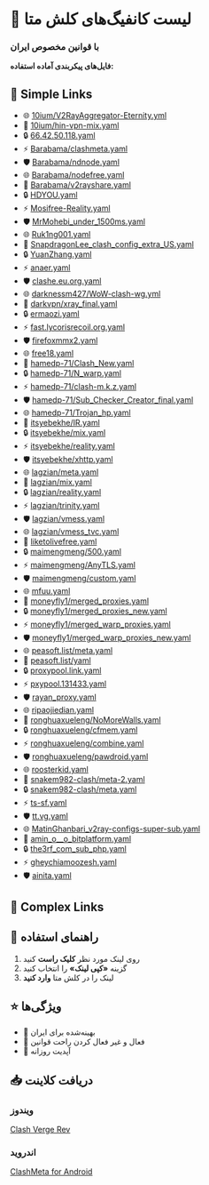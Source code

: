 # 📂 لیست کانفیگ‌های کلش متا
### با قوانین مخصوص ایران

**فایل‌های پیکربندی آماده استفاده:**

## 🔹 Simple Links

- 🌐 [10ium/V2RayAggregator-Eternity.yml](https://raw.githubusercontent.com/asgharkapk/MihomoSaz/main/Sublist/Simple/10ium/V2RayAggregator-Eternity.yml)
- 🚀 [10ium/hin-vpn-mix.yaml](https://raw.githubusercontent.com/asgharkapk/MihomoSaz/main/Sublist/Simple/10ium/hin-vpn-mix.yaml)
- 🔒 [66.42.50.118.yaml](https://raw.githubusercontent.com/asgharkapk/MihomoSaz/main/Sublist/Simple/66.42.50.118.yaml)
- ⚡ [Barabama/clashmeta.yaml](https://raw.githubusercontent.com/asgharkapk/MihomoSaz/main/Sublist/Simple/Barabama/clashmeta.yaml)
- 🛡️ [Barabama/ndnode.yaml](https://raw.githubusercontent.com/asgharkapk/MihomoSaz/main/Sublist/Simple/Barabama/ndnode.yaml)
- 🌐 [Barabama/nodefree.yaml](https://raw.githubusercontent.com/asgharkapk/MihomoSaz/main/Sublist/Simple/Barabama/nodefree.yaml)
- 🚀 [Barabama/v2rayshare.yaml](https://raw.githubusercontent.com/asgharkapk/MihomoSaz/main/Sublist/Simple/Barabama/v2rayshare.yaml)
- 🔒 [HDYOU.yaml](https://raw.githubusercontent.com/asgharkapk/MihomoSaz/main/Sublist/Simple/HDYOU.yaml)
- ⚡ [Mosifree-Reality.yaml](https://raw.githubusercontent.com/asgharkapk/MihomoSaz/main/Sublist/Simple/Mosifree-Reality.yaml)
- 🛡️ [MrMohebi_under_1500ms.yaml](https://raw.githubusercontent.com/asgharkapk/MihomoSaz/main/Sublist/Simple/MrMohebi_under_1500ms.yaml)
- 🌐 [Ruk1ng001.yaml](https://raw.githubusercontent.com/asgharkapk/MihomoSaz/main/Sublist/Simple/Ruk1ng001.yaml)
- 🚀 [SnapdragonLee_clash_config_extra_US.yaml](https://raw.githubusercontent.com/asgharkapk/MihomoSaz/main/Sublist/Simple/SnapdragonLee_clash_config_extra_US.yaml)
- 🔒 [YuanZhang.yaml](https://raw.githubusercontent.com/asgharkapk/MihomoSaz/main/Sublist/Simple/YuanZhang.yaml)
- ⚡ [anaer.yaml](https://raw.githubusercontent.com/asgharkapk/MihomoSaz/main/Sublist/Simple/anaer.yaml)
- 🛡️ [clashe.eu.org.yaml](https://raw.githubusercontent.com/asgharkapk/MihomoSaz/main/Sublist/Simple/clashe.eu.org.yaml)
- 🌐 [darknessm427/WoW-clash-wg.yml](https://raw.githubusercontent.com/asgharkapk/MihomoSaz/main/Sublist/Simple/darknessm427/WoW-clash-wg.yml)
- 🚀 [darkvpn/xray_final.yaml](https://raw.githubusercontent.com/asgharkapk/MihomoSaz/main/Sublist/Simple/darkvpn/xray_final.yaml)
- 🔒 [ermaozi.yaml](https://raw.githubusercontent.com/asgharkapk/MihomoSaz/main/Sublist/Simple/ermaozi.yaml)
- ⚡ [fast.lycorisrecoil.org.yaml](https://raw.githubusercontent.com/asgharkapk/MihomoSaz/main/Sublist/Simple/fast.lycorisrecoil.org.yaml)
- 🛡️ [firefoxmmx2.yaml](https://raw.githubusercontent.com/asgharkapk/MihomoSaz/main/Sublist/Simple/firefoxmmx2.yaml)
- 🌐 [free18.yaml](https://raw.githubusercontent.com/asgharkapk/MihomoSaz/main/Sublist/Simple/free18.yaml)
- 🚀 [hamedp-71/Clash_New.yaml](https://raw.githubusercontent.com/asgharkapk/MihomoSaz/main/Sublist/Simple/hamedp-71/Clash_New.yaml)
- 🔒 [hamedp-71/N_warp.yaml](https://raw.githubusercontent.com/asgharkapk/MihomoSaz/main/Sublist/Simple/hamedp-71/N_warp.yaml)
- ⚡ [hamedp-71/clash-m.k.z.yaml](https://raw.githubusercontent.com/asgharkapk/MihomoSaz/main/Sublist/Simple/hamedp-71/clash-m.k.z.yaml)
- 🛡️ [hamedp-71/Sub_Checker_Creator_final.yaml](https://raw.githubusercontent.com/asgharkapk/MihomoSaz/main/Sublist/Simple/hamedp-71/Sub_Checker_Creator_final.yaml)
- 🌐 [hamedp-71/Trojan_hp.yaml](https://raw.githubusercontent.com/asgharkapk/MihomoSaz/main/Sublist/Simple/hamedp-71/Trojan_hp.yaml)
- 🚀 [itsyebekhe/IR.yaml](https://raw.githubusercontent.com/asgharkapk/MihomoSaz/main/Sublist/Simple/itsyebekhe/IR.yaml)
- 🔒 [itsyebekhe/mix.yaml](https://raw.githubusercontent.com/asgharkapk/MihomoSaz/main/Sublist/Simple/itsyebekhe/mix.yaml)
- ⚡ [itsyebekhe/reality.yaml](https://raw.githubusercontent.com/asgharkapk/MihomoSaz/main/Sublist/Simple/itsyebekhe/reality.yaml)
- 🛡️ [itsyebekhe/xhttp.yaml](https://raw.githubusercontent.com/asgharkapk/MihomoSaz/main/Sublist/Simple/itsyebekhe/xhttp.yaml)
- 🌐 [lagzian/meta.yaml](https://raw.githubusercontent.com/asgharkapk/MihomoSaz/main/Sublist/Simple/lagzian/meta.yaml)
- 🚀 [lagzian/mix.yaml](https://raw.githubusercontent.com/asgharkapk/MihomoSaz/main/Sublist/Simple/lagzian/mix.yaml)
- 🔒 [lagzian/reality.yaml](https://raw.githubusercontent.com/asgharkapk/MihomoSaz/main/Sublist/Simple/lagzian/reality.yaml)
- ⚡ [lagzian/trinity.yaml](https://raw.githubusercontent.com/asgharkapk/MihomoSaz/main/Sublist/Simple/lagzian/trinity.yaml)
- 🛡️ [lagzian/vmess.yaml](https://raw.githubusercontent.com/asgharkapk/MihomoSaz/main/Sublist/Simple/lagzian/vmess.yaml)
- 🌐 [lagzian/vmess_tvc.yaml](https://raw.githubusercontent.com/asgharkapk/MihomoSaz/main/Sublist/Simple/lagzian/vmess_tvc.yaml)
- 🚀 [liketolivefree.yaml](https://raw.githubusercontent.com/asgharkapk/MihomoSaz/main/Sublist/Simple/liketolivefree.yaml)
- 🔒 [maimengmeng/500.yaml](https://raw.githubusercontent.com/asgharkapk/MihomoSaz/main/Sublist/Simple/maimengmeng/500.yaml)
- ⚡ [maimengmeng/AnyTLS.yaml](https://raw.githubusercontent.com/asgharkapk/MihomoSaz/main/Sublist/Simple/maimengmeng/AnyTLS.yaml)
- 🛡️ [maimengmeng/custom.yaml](https://raw.githubusercontent.com/asgharkapk/MihomoSaz/main/Sublist/Simple/maimengmeng/custom.yaml)
- 🌐 [mfuu.yaml](https://raw.githubusercontent.com/asgharkapk/MihomoSaz/main/Sublist/Simple/mfuu.yaml)
- 🚀 [moneyfly1/merged_proxies.yaml](https://raw.githubusercontent.com/asgharkapk/MihomoSaz/main/Sublist/Simple/moneyfly1/merged_proxies.yaml)
- 🔒 [moneyfly1/merged_proxies_new.yaml](https://raw.githubusercontent.com/asgharkapk/MihomoSaz/main/Sublist/Simple/moneyfly1/merged_proxies_new.yaml)
- ⚡ [moneyfly1/merged_warp_proxies.yaml](https://raw.githubusercontent.com/asgharkapk/MihomoSaz/main/Sublist/Simple/moneyfly1/merged_warp_proxies.yaml)
- 🛡️ [moneyfly1/merged_warp_proxies_new.yaml](https://raw.githubusercontent.com/asgharkapk/MihomoSaz/main/Sublist/Simple/moneyfly1/merged_warp_proxies_new.yaml)
- 🌐 [peasoft.list/meta.yaml](https://raw.githubusercontent.com/asgharkapk/MihomoSaz/main/Sublist/Simple/peasoft.list/meta.yaml)
- 🚀 [peasoft.list/yaml](https://raw.githubusercontent.com/asgharkapk/MihomoSaz/main/Sublist/Simple/peasoft.list/yaml)
- 🔒 [proxypool.link.yaml](https://raw.githubusercontent.com/asgharkapk/MihomoSaz/main/Sublist/Simple/proxypool.link.yaml)
- ⚡ [pxypool.131433.yaml](https://raw.githubusercontent.com/asgharkapk/MihomoSaz/main/Sublist/Simple/pxypool.131433.yaml)
- 🛡️ [rayan_proxy.yaml](https://raw.githubusercontent.com/asgharkapk/MihomoSaz/main/Sublist/Simple/rayan_proxy.yaml)
- 🌐 [ripaojiedian.yaml](https://raw.githubusercontent.com/asgharkapk/MihomoSaz/main/Sublist/Simple/ripaojiedian.yaml)
- 🚀 [ronghuaxueleng/NoMoreWalls.yaml](https://raw.githubusercontent.com/asgharkapk/MihomoSaz/main/Sublist/Simple/ronghuaxueleng/NoMoreWalls.yaml)
- 🔒 [ronghuaxueleng/cfmem.yaml](https://raw.githubusercontent.com/asgharkapk/MihomoSaz/main/Sublist/Simple/ronghuaxueleng/cfmem.yaml)
- ⚡ [ronghuaxueleng/combine.yaml](https://raw.githubusercontent.com/asgharkapk/MihomoSaz/main/Sublist/Simple/ronghuaxueleng/combine.yaml)
- 🛡️ [ronghuaxueleng/pawdroid.yaml](https://raw.githubusercontent.com/asgharkapk/MihomoSaz/main/Sublist/Simple/ronghuaxueleng/pawdroid.yaml)
- 🌐 [roosterkid.yaml](https://raw.githubusercontent.com/asgharkapk/MihomoSaz/main/Sublist/Simple/roosterkid.yaml)
- 🚀 [snakem982-clash/meta-2.yaml](https://raw.githubusercontent.com/asgharkapk/MihomoSaz/main/Sublist/Simple/snakem982-clash/meta-2.yaml)
- 🔒 [snakem982-clash/meta.yaml](https://raw.githubusercontent.com/asgharkapk/MihomoSaz/main/Sublist/Simple/snakem982-clash/meta.yaml)
- ⚡ [ts-sf.yaml](https://raw.githubusercontent.com/asgharkapk/MihomoSaz/main/Sublist/Simple/ts-sf.yaml)
- 🛡️ [tt.vg.yaml](https://raw.githubusercontent.com/asgharkapk/MihomoSaz/main/Sublist/Simple/tt.vg.yaml)
- 🌐 [MatinGhanbari_v2ray-configs-super-sub.yaml](https://raw.githubusercontent.com/asgharkapk/MihomoSaz/main/Sublist/Simple/MatinGhanbari_v2ray-configs-super-sub.yaml)
- 🚀 [amin_o__o_bitplatform.yaml](https://raw.githubusercontent.com/asgharkapk/MihomoSaz/main/Sublist/Simple/amin_o__o_bitplatform.yaml)
- 🔒 [the3rf_com_sub_php.yaml](https://raw.githubusercontent.com/asgharkapk/MihomoSaz/main/Sublist/Simple/the3rf_com_sub_php.yaml)
- ⚡ [gheychiamoozesh.yaml](https://raw.githubusercontent.com/asgharkapk/MihomoSaz/main/Sublist/Simple/gheychiamoozesh.yaml)
- 🛡️ [ainita.yaml](https://raw.githubusercontent.com/asgharkapk/MihomoSaz/main/Sublist/Simple/ainita.yaml)

## 🔸 Complex Links


## 📖 راهنمای استفاده
1. روی لینک مورد نظر **کلیک راست** کنید
2. گزینه **«کپی لینک»** را انتخاب کنید
3. لینک را در کلش متا **وارد کنید**

## ⭐ ویژگی‌ها
- 🚀 بهینه‌شده برای ایران
- 🔄 فعال و غیر فعال کردن راحت قوانین
- 📆 آپدیت روزانه

## 📥 دریافت کلاینت
### ویندوز
[Clash Verge Rev](https://github.com/clash-verge-rev/clash-verge-rev/releases)
### اندروید
[ClashMeta for Android](https://github.com/MetaCubeX/ClashMetaForAndroid/releases)